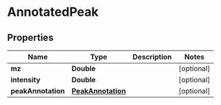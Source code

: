 

# AnnotatedPeak



## Properties

| Name | Type | Description | Notes |
|------------ | ------------- | ------------- | -------------|
|**mz** | **Double** |  |  [optional] |
|**intensity** | **Double** |  |  [optional] |
|**peakAnnotation** | [**PeakAnnotation**](PeakAnnotation.md) |  |  [optional] |



